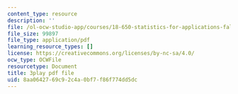 ```yaml
---
content_type: resource
description: ''
file: /ol-ocw-studio-app/courses/18-650-statistics-for-applications-fall-2016/8aa0642769c92c4a0bf7f86f774dd5dc_a1ZCeFpeW0o.pdf
file_size: 99897
file_type: application/pdf
learning_resource_types: []
license: https://creativecommons.org/licenses/by-nc-sa/4.0/
ocw_type: OCWFile
resourcetype: Document
title: 3play pdf file
uid: 8aa06427-69c9-2c4a-0bf7-f86f774dd5dc
---
```

